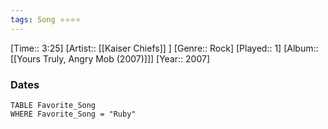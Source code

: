 ```yaml
---
tags: Song ⭐⭐⭐⭐ 
---
```

[Time:: 3:25]
[Artist:: [[Kaiser Chiefs]] ]
[Genre:: Rock]
[Played:: 1]
[Album:: [[Yours Truly, Angry Mob (2007)]]]
[Year:: 2007]
### Dates
````dataview
TABLE Favorite_Song
WHERE Favorite_Song = "Ruby"
````
